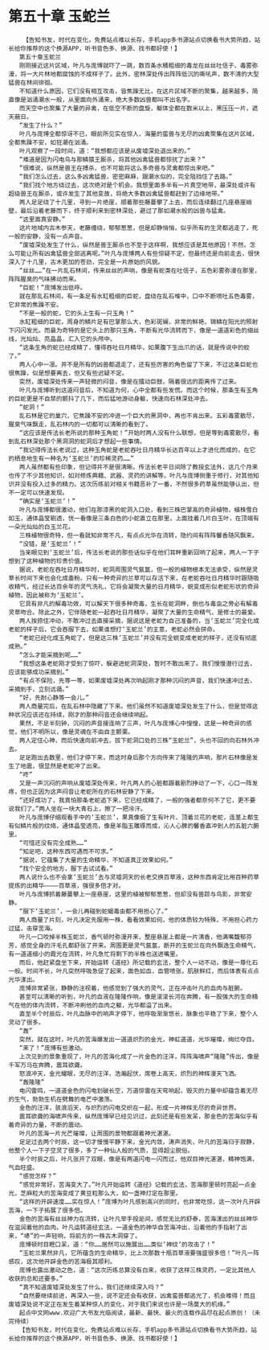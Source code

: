 # 第五十章 玉蛇兰
        【告知书友，时代在变化，免费站点难以长存，手机app多书源站点切换看书大势所趋，站长给你推荐的这个换源APP，听书音色多、换源、找书都好使！】
       第五十章玉蛇兰
       刚刚接近这片区域，叶凡与庞博就吓了一跳，数百条水桶粗细的毒龙在丝丝吐信子，毒雾弥漫，将一大片林地都腐蚀的不成样子了。此外，密林深处传出阵阵低沉的嘶吼声，数不清的大型猛兽在林间徘徊。
       不知道什么原因，它们没有相互攻击，皆焦躁无比，在这片区域不断的聚集，越来越多，简直像是汹涌潮水一般，从里面向外涌来，绝大多数凶兽都叫不出名字。
       而天空中也聚集了大量的异禽，在低空不断的盘旋，躯体全都在数米以上，黑压压一片，遮天蔽日。
       “发生了什么？”
       叶凡与庞博全都惊讶不已，眼前所见实在惊人，海量的蛮兽与无尽的凶禽聚集在这片区域，全都焦躁不安，如狂潮在汹涌。
       叶凡观察了一段时间，道：“我想都应该是从废墟深处退出来的。”
       “难道是因为闪电鸟与那鳞猿王厮杀，将其他凶禽猛兽都惊扰了出来？”
       “很难说，纵然是兽王在搏杀，也不可能将这么多奇兽与灵禽都惊出来吧。”
       “我们怎么过去，这么多凶禽猛兽，密密麻麻，跟潮水似的，完全阻挡住了去路。”
       “我们找个地方绕过去，这次绝对是个机会。我想里面多半有一片真空地带，最深处或许有超级兽王在厮杀，或许发生了其他变故，将绝大多数凶禽猛兽都赶到了边缘地带。”
       两人足足绕了十几里，寻到一片绝崖，顺着那些藤蔓攀了上去，而后连续翻过几座悬崖峭壁，最后沿着老藤而下，终于顺利来到密林深处，避过了那如潮水般的凶兽与猛禽。
       “这里面真安静。”
       这片地域内古木参天，老藤缠绕，郁郁葱葱，但是却静悄悄，似乎所有的生灵都逃走了，死一般的安静，没有一点声音。
       “废墟深处发生了什么，纵然是兽王厮杀也不至于这样啊，我想应该是其他原因！不然，怎么可能让所有凶禽猛兽全部逃离呢。”叶凡与庞博两人有些惊疑不定，但最终还是向前走去，很快深入了十几里，古木更加的苍劲，完全是一片原始的风貌。
       “丝丝……”在一片乱石林间，传来丝丝的声响，像是有蛇类在吐信子，五色彩雾弥漫在那里，阵阵腥臭的气味拂动而来。
       “巨蛇！”庞博发出低呼。
       就在那乱石林间，有一条足有水缸粗细的巨蛇，盘绕在乱石堆中，口中不断喷吐五色毒雾，它非常的焦躁不安。
       “不是一般的蛇，它的头上生有一只玉角！”
       水缸粗细的巨蛇，周身的鳞片足有巴掌那么大，色彩斑斓，非常的鲜艳，锦鳞在阳光的照射下闪闪发光。而最为奇特的是它头上的那只玉角，不断有光华流转而下，像是一道道彩色的细丝线，光灿灿、亮晶晶，汇入它的头颅中。
       “这条生角的蛇已经成精了，懂得吞吐日月精华，如果腹下生出爪的话，就是传说中的蛟了。”
       两人心中一凛。并不是所有的凶兽都退走了，还有些厉害的角色留了下来，不过这条巨蛇也很焦躁，似是想要离去，但又有些迟疑不定。
       突然，废墟深处传来一声轻微的闷音，像是在擂动巨鼓，隔着很远的距离传了过来。
       叶凡与庞博听到这道闷音后，不知道为何，心中全都有些发慌。而这个时候，那条生有玉角的巨蛇更是不自禁的颤抖了几下，而后猛地游动身躯，快速向石林深处冲去。
       “蛇洞！”
       乱石林是它的巢穴，它焦躁不安的冲进一个巨大的黑洞中，再也不肯出来。五彩毒雾散尽，腥臭气味飘走，乱石林内的一切都可以清晰的看到了。
       “这应该是传法长老所说的那种玉角蛇！”开始时两人没有什么联想，但是等到毒雾散尽，看到乱石林深处那个黑洞洞的蛇洞后才想起一些事情。
       “我记得传法长老说过，这种玉角蛇是老蛇吞吐日月精华长达百年以上才进化而成的，在它的栖息地生有一种名为‘玉蛇兰’的珍稀灵药……”
       两人虽然都有些印象，但记得并不是很清晰。传法长老平日间除了教授玄法外，这几个月来也传了不少其他知识，如对修炼典籍、武器、灵药的讲解等。叶凡与庞博侧重于修行，对其他知识并没有投入过多的精力。这次历练前对相关书籍恶补了一番，不然很多药草虽然能够认出，但不一定可以快速发现。
       “确实是‘玉蛇兰’！”
       叶凡与庞博都很激动，他们在那漆黑的蛇洞入口处，看到三株巴掌高的奇异植物，植株雪白如玉，通体晶莹剔透，恍一看像是三条白色的小蛇直立在那里，上面挂着几片白玉叶，在顶端有一朵光灿灿的白玉兰花。
       三株植物很奇特，但一看就知非常不凡，有点点光华在流转，隐约间有阵阵馨香随风飘来。
       “没错，是‘玉蛇兰’！”
       当亲眼见到‘玉蛇兰’后，传法长老说的那些话似乎在他们耳畔重新回响了起来，两人一下子想到了这种植物的珍贵价值。
       据说，老蛇在吞吐日月精华时，蛇洞周围灵气氤氲，但一般的植物根本无法承受，纵然是灵草长时间下来也会化成齑粉。只有一种奇异的兰草可以存活下来，在老蛇吞吐日月精华时跟随吸收精气，经过长达百余年的灵气洗礼，它将会凝聚大量的日月精华，蜕变成形似老蛇形状的奇异植物，因此被称为‘玉蛇兰’。
       它具有非凡的解毒功效，可以解天下很多种奇毒，生长在蛇洞畔，倒也与毒虫之旁必有解毒灵草吻合。除此之外，它伴随老蛇一起吞吐日月精华，凝聚了大量的生命精气，是修士的最爱。
       两人按捺住冲动，不敢冲过去直接采摘，据说这是老蛇为自己准备的，当‘玉蛇兰’完全化成老蛇的样子后，它会吞服下去，如果谁想打‘玉蛇兰’的主意，老蛇必然会拼命。
       “老蛇已经化成玉角蛇了，但是这三株‘玉蛇兰’并没有完全蜕变成老蛇的样子，还没有彻底成熟。”
       “怎么才能采摘到呢……”
       “我想这条老蛇刚才受到了惊吓，躲避进蛇洞深处，暂时不敢出来了。我们慢慢潜行过去，应该能够成功采摘到。”
       “有点不保险，先等一等，如果废墟深处再次响起刚才那种沉闷的声音，我们快速冲过去，采摘到手，立刻远遁。”
       “好，先耐心静等一会儿。”
       两人商量完后，在乱石林中隐藏了下来。他们虽然不知道废墟深处发生了什么，但是觉得这种状况应该还在持续，刚才的那种闷音还会继续响起。
       果然，不足半刻钟，沉闷的声音接连响了三声，叶凡与庞博心中惶惶，这是一种奇异的感觉，他们不明所以，像是灵魂在不由自主颤栗。
       两人定住心神，而后快速向前冲去，拔下蛇洞口处的三株“玉蛇兰”，头也不回的向石林外冲去。
       足足跑出去数里，他们才停下来，而这时身后那个方向传来了隆隆的声响，那片石林像是发生了地震，很显然是老蛇冲了出来。
       “咚”
       又是一声沉闷的声响从废墟深处传来，叶凡两人的心脏都跟着剧烈挣动了一下，心口一阵发疼，但也正因为这声闷音让老蛇所在的石林安静了下来。
       “还好成功了，我真怕那条老蛇追下来，它已经成精了，一般的强者都奈何不了它，更不要说我们了。”两人坐在一块大青石上，擦了一把冷汗。
       叶凡与庞博仔细观看手中的‘玉蛇兰’，果真像极了生有叶片、顶着兰花的老蛇，连茎上都生有似鳞片般的纹络，通体晶莹透亮，像是羊脂玉雕琢而成，沁人心脾的馨香直冲到人的五脏六腑里。
       “可惜还没有完全成熟……”
       “知足吧，这种东西可遇而不可求。”
       “据说，它蕴集了大量的生命精华，不知道真正效果如何。”
       “找个安全的地方，服下去试试看。”
       两人说什么也不会拿‘玉蛇兰’去与灵墟洞天的长老交换百草液，这种东西肯定比用百种药草提炼的出精华————百草液，强很多倍才对。
       叶凡与庞博抓着藤蔓攀上一座悬崖，这里的植被郁郁葱葱，但却没有兽踪与鸟影，非常安静。
       “服下‘玉蛇兰’，一会儿再碰到蛇蝎毒虫都不用担心了。”
       两人商量了片刻，叶凡决定先服用一株，看看效果如何，他的体质较为特殊，不用担心药力过猛，击穿苦海。
       叶凡一口咬掉半株玉蛇兰，香气顿时弥漫开来，整座悬崖上都是一片清香，他满嘴馥郁芬芳，感觉全身的汗毛孔都舒张了开来。周围更是灵气氤氲，断开的玉蛇兰在向外飘逸生命精气，有一道道细小的霞光在流转，叶凡急忙将剩下的半株也送进嘴里。
       而后，他赶紧盘坐下来，开始运转《道经》所记载的玄法，整个人一动不动，像是一尊化石一般。时间不长，叶凡突然呼吸急促了起来，面色如血，血管喷张，肌肤鲜红，而后体表有点点光华漾出。
       庞博非常紧张，静静的注视着，他感觉到了强大的灵气，正在冲击叶凡的血肉与脏腑。
       甚至可以清晰的听到，叶凡的血液在隆隆作响，像是滚滚长河在奔腾，有一股强大的生命精气在他的体内流转，不断冲刷他的血肉之躯，光华都溢了出来。
       直至半个时辰后，叶凡血脉中的响声才停下，他呼吸渐渐悠长，脉象也平稳了下来，整个人灵动了很多。
       “轰”
       突然，就在这时，叶凡的苦海爆发出一道道炽烈的金光，神虹道道，光华璀璨，绚烂夺目。
       “来了！”庞博有些激动。
       上次见到的景象重现了，叶凡的苦海化成了一片金色的汪洋，阵阵海啸声“隆隆”传出，像是千军万马在奔腾，震耳欲聋。
       怒浪冲天，金光耀眼，无尽的汪洋，浩瀚起伏，席卷上高天，炽烈的神辉漫天飞洒。
       “轰隆隆”
       电闪雷鸣，一道道金色的闪电划破长空，万道惊雷在天穹响起，毁灭的力量中却蕴含着无尽的生气，勃勃生机在劈舞的电芒中激荡。
       金色的汪洋，骇浪滔天，与炽烈的闪电交织在一起，形成一片神辉无尽的奇异世界。
       震耳欲聋的海啸声传来，纵然庞博早已经见识过，此刻还是有些发呆，那金色的苦海似乎有着奇异的力量，不断的震动。
       叶凡的苦海一片光芒璀璨，让周围的景物都跟着神光湛湛。
       足足过去两个时辰，这一切才慢慢平静下来，金光内敛，涛声消失，叶凡的苦海归于寂静，他整个人一下子空灵了很多，多了一种仙人般的气质，显得超尘脱俗。
       半个时辰之后，叶凡张开了双眼，像是有两道闪电一闪而过，他双目神光湛湛，精神饱满，气血旺盛。
       “感觉怎样？”
       “感觉非常好，苦海变大了。”叶凡开始运转《道经》记载的玄法，苦海那里顿时亮起一点金光，芝麻粒大的苦海变成了黄豆粒那么大，如一盏神灯定在那里。
       “这样的开辟速度……实在惊人！”庞博为叶凡感到高兴的同时，也非常吃惊，这一次叶凡开辟苦海，一下子拓展了很多倍。
       金色的苦海有丝丝神力在流转，让叶凡举手投足间，感觉无比的舒泰，苦海漾出的丝丝神华在滋润着他的血肉。叶凡运转道经玄法，一道金色的神华自苦海冲出，沿着他的手指射了出来，“哧”的一声轻响，将前方的一株古木洞穿了。
       庞博顿时目瞪口呆，道：“你……居然可以施展出……类似‘神纹’的攻击了！”
       “玉蛇兰果然非凡，它所蕴含的生命精华，比上次那数十瓶百草液要强盛很多倍！”叶凡一阵感叹，这次他开辟金色的苦海极其顺利。
       庞博也露出激动之色，道：“这次历练总算没有白来，收获了这样三株灵药，一定比其他人收获的总和还要多。”
       “真不知道废墟深处发生了什么，我们还继续深入吗？”
       “自然要继续前进，再深入一些，说不定还会有收获，凶禽蛮兽都逃光了，机会难得！而且废墟深处说不定正在发生着某种惊人的变化，对于我们来说也许是一场莫大的机缘。”
       起点中文网www.欢迎广大书友光临阅读，最新、最快、最火的连载作品尽在起点原创！（未完待续）
       【告知书友，时代在变化，免费站点难以长存，手机app多书源站点切换看书大势所趋，站长给你推荐的这个换源APP，听书音色多、换源、找书都好使！】